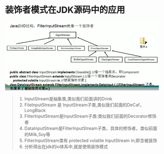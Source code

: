 # 装饰者模式在JDK源码中的应用
![img.png](img/img.png)

>1. InputStream是抽象类,类似我们前面讲的Drink
>2. FileInputStream 是 InputStream子类,类似我们前面的DeCaf，LongBlack
>3. FilterInputStream是InputStream子类:类似我们前面的Decorator修饰者
>4. DataInputStream是FilterInputStream子类，具体的修饰者，类似前面的Milk,Soy等
>5. FilterInputStream类有 protected volatile InputStream in;即含被装饰
>6. 分析得出在jdk的io体系中,就是使用装饰模式